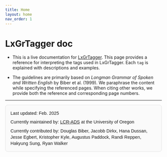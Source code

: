 ```yaml
---
title: Home
layout: home
nav_order: 1
---
```


# LxGrTagger doc

- This is a live documentation for [LxGrTagger](https://github.com/kristopherkyle/LxGrTgr).
This page provides a reference for interpreting the tags used in LxGrTagger.
Each `tag` is explained with descriptions and examples.

- The guidelines are primarily based on *Longman Grammar of Spoken and Written English* by Biber et al. (1999). We paraphrase the content while specifying the referenced pages. When citing other works, we provide both the reference and corresponding page numbers.


---
<div style="border: 1px solid #e0e0e0; border-radius: 8px; background: #fafafa; padding: 16px; margin-bottom: 16px; font-family: sans-serif; font-size: 0.9rem; line-height: 1.4;">
  <div style="margin-bottom: 8px;">Last updated: Feb. 2025</div>
  <div style="margin-bottom: 8px;">Currently maintained by: <a href="https://lcr-ads-lab.github.io/LCR-ADS-Home/" le="color:rgb(0, 0, 0), 0); text-decoration: none;">LCR-ADS</a> at the University of Oregon</div>
  <div>Currently contributed by: Douglas Biber, Jacobb Dirkx, Hana Dussan, Jesse Egbert, Kristopher Kyle, Augustus Paddock, Randi Reppen, Hakyung Sung, Ryan Walker </div>



